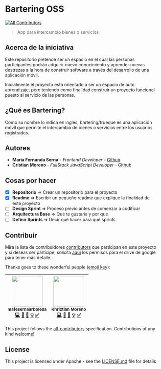 # Bartering OSS
[![All Contributors](https://img.shields.io/badge/all_contributors-2-orange.svg?style=flat-square)](#contributors)
> App para intercambio bienes o servicios

## Acerca de la iniciativa

Este repositorio pretende ser un espacio en el cual las personas participantes podrán adquirir nuevo conocimiento y aprender nuevas destrezas a la hora de construir software a través del desarrollo de una aplicación móvil.

Inicialmente el proyecto está orientado a ser un espacio de auto aprendizaje, pero teniendo como finalidad construir un proyecto funcional puesto al servicio de las personas.

## ¿Qué es Bartering?

Como su nombre lo indica en inglés, bartering/trueque es una aplicación móvil que permite el intercambio de bienes o servicios entre los usuarios registrados.

## Autores

* **Maria Fernanda Serna** - *Frontend Developer* - [Github](https://github.com/mafesernaarboleda)
* **Cristian Moreno** - *FullStack JavaScript Developer* - [Github](https://github.com/khriztianmoreno)

## Cosas por hacer

- [x] **Repositorio** => Crear un repositorio para el proyecto
- [x] **Readme** => Escribir un pequeño readme que explique la finalidad de este proyecto
- [ ] **Design Sprint** => Proceso previo antes de comenzar a codificar
- [ ] **Arquitectura Base** => Qué te gustaría y por qué
- [ ] **Definir Sprints** => Decir qué hacer para qué sprints

## Contribuir

Mira la lista de contribuidores [contributors](https://github.com/mafesernaarboleda/bartering/contributors) que participan en este proyecto y si deseas ser partícipe, solicita [aquí](https://drive.google.com/drive/folders/0B5irn3W7xtHHSlRPUk4wY3lxMk0?usp=sharing) los permisos para el drive de google para tener más detalle.

Thanks goes to these wonderful people ([emoji key](https://github.com/kentcdodds/all-contributors#emoji-key)):

<!-- ALL-CONTRIBUTORS-LIST:START - Do not remove or modify this section -->
| [<img src="https://avatars1.githubusercontent.com/u/14205513?v=3" width="100px;"/><br /><sub>mafesernaarboleda</sub>](https://github.com/mafesernaarboleda)<br />[💻](https://github.com/mafesernaarboleda/bartering/commits?author=mafesernaarboleda "Code") [📖](https://github.com/mafesernaarboleda/bartering/commits?author=mafesernaarboleda "Documentation") [💬](#question-mafesernaarboleda "Answering Questions") [💡](#example-mafesernaarboleda "Examples") [✅](#tutorial-mafesernaarboleda "Tutorials") | [<img src="https://avatars2.githubusercontent.com/u/1481964?v=3" width="100px;"/><br /><sub>Khriztian Moreno</sub>](http://khriztianmoreno.com/)<br />[💻](https://github.com/mafesernaarboleda/bartering/commits?author=khriztianmoreno "Code") [📖](https://github.com/mafesernaarboleda/bartering/commits?author=khriztianmoreno "Documentation") [💬](#question-khriztianmoreno "Answering Questions") [💡](#example-khriztianmoreno "Examples") [✅](#tutorial-khriztianmoreno "Tutorials") |
| :---: | :---: |
<!-- ALL-CONTRIBUTORS-LIST:END -->

This project follows the [all-contributors](https://github.com/kentcdodds/all-contributors) specification. Contributions of any kind welcome!

## License

This project is licensed under Apache - see the [LICENSE.md](https://github.com/mafesernaarboleda/bartering/blob/master/LICENSE) file for details
